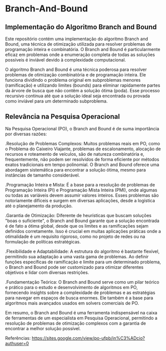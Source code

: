 # Branch-And-Bound



## Implementação do Algoritmo Branch and Bound

Este repositório contém uma implementação do algoritmo Branch and Bound, uma técnica de otimização utilizada para resolver problemas de programação inteira e combinatória. O Branch and Bound é particularmente eficaz em problemas onde a enumeração completa de todas as soluções possíveis é inviável devido à complexidade computacional.


O algoritmo Branch and Bound é uma técnica poderosa para resolver problemas de otimização combinatória e de programação inteira. Ele funciona dividindo o problema original em subproblemas menores (ramificação) e utilizando limites (bounds) para eliminar rapidamente partes da árvore de busca que não contêm a solução ótima (poda). Esse processo recursivo continua até que a solução ideal seja encontrada ou provada como inviável para um determinado subproblema.


## Relevância na Pesquisa Operacional
Na Pesquisa Operacional (PO), o Branch and Bound é de suma importância por diversas razões:

.Resolução de Problemas Complexos: Muitos problemas reais em PO, como o Problema do Caixeiro Viajante, problemas de escalonamento, alocação de recursos e roteamento de veículos, são de natureza combinatória e, frequentemente, não podem ser resolvidos de forma eficiente por métodos exatos tradicionais em tempo polinomial. O Branch and Bound oferece uma abordagem sistemática para encontrar a solução ótima, mesmo para instâncias de tamanho considerável.

.Programação Inteira e Mista: É a base para a resolução de problemas de Programação Inteira (PI) e Programação Mista Inteira (PMI), onde algumas ou todas as variáveis devem assumir valores inteiros. Esses problemas são notoriamente difíceis e surgem em diversas aplicações, desde a logística até o planejamento da produção.

.Garantia de Otimização: Diferente de heurísticas que buscam soluções "boas o suficiente", o Branch and Bound garante que a solução encontrada é de fato a ótima global, desde que os limites e as ramificações sejam definidos corretamente. Isso é crucial em muitas aplicações práticas onde a otimalidade é um requisito rigoroso, como no projeto de redes ou na formulação de políticas estratégicas.

.Flexibilidade e Adaptabilidade: A estrutura do algoritmo é bastante flexível, permitindo sua adaptação a uma vasta gama de problemas. Ao definir funções específicas de ramificação e limite para um determinado problema, o Branch and Bound pode ser customizado para otimizar diferentes objetivos e lidar com diversas restrições.

.Fundamentação Teórica: O Branch and Bound serve como um pilar teórico e prático para o estudo e desenvolvimento de algoritmos em PO, fornecendo insights sobre a complexidade de problemas e as estratégias para navegar em espaços de busca enormes. Ele também é a base para algoritmos mais avançados usados em solvers comerciais de PO.

Em resumo, o Branch and Bound é uma ferramenta indispensável na caixa de ferramentas de um especialista em Pesquisa Operacional, permitindo a resolução de problemas de otimização complexos com a garantia de encontrar a melhor solução possível.



Referências: https://sites.google.com/view/po-ufpb/in%C3%ADcio?authuser=0

